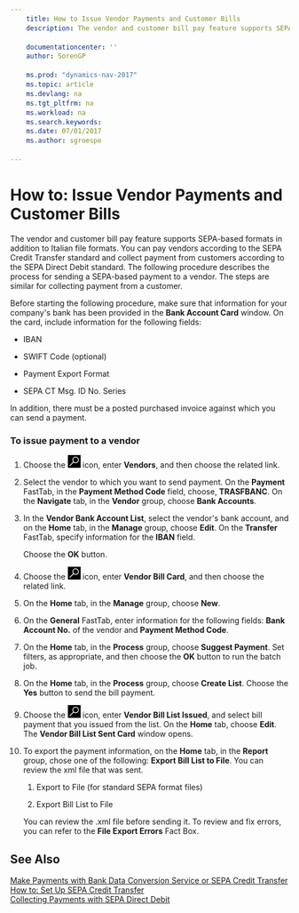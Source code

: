 ```yaml
---
    title: How to Issue Vendor Payments and Customer Bills
    description: The vendor and customer bill pay feature supports SEPA-based formats in addition to Italian file formats. You can pay vendors according to the SEPA Credit Transfer standard and collect payment from customers according to the SEPA Direct Debit standard. The following procedure describes the process for sending a SEPA-based payment to a vendor. The steps are similar for collecting payment from a customer.

    documentationcenter: ''
    author: SorenGP

    ms.prod: "dynamics-nav-2017"
    ms.topic: article
    ms.devlang: na
    ms.tgt_pltfrm: na
    ms.workload: na
    ms.search.keywords:
    ms.date: 07/01/2017
    ms.author: sgroespe

---
```

# How to: Issue Vendor Payments and Customer Bills
The vendor and customer bill pay feature supports SEPA-based formats in addition to Italian file formats. You can pay vendors according to the SEPA Credit Transfer standard and collect payment from customers according to the SEPA Direct Debit standard. The following procedure describes the process for sending a SEPA-based payment to a vendor. The steps are similar for collecting payment from a customer.  

 Before starting the following procedure, make sure that information for your company's bank has been provided in the **Bank Account Card** window. On the card, include information for the following fields:  

-   IBAN  

-   SWIFT Code (optional)  

-   Payment Export Format  

-   SEPA CT Msg. ID No. Series  

 In addition, there must be a posted purchased invoice against which you can send a payment.  

### To issue payment to a vendor  

1.  Choose the ![Search for Page or Report](../../media/ui-search/search_small.png "Search for Page or Report icon") icon, enter **Vendors**, and then choose the related link.  

2.  Select the vendor to which you want to send payment. On the **Payment** FastTab, in the **Payment Method Code** field, choose, **TRASFBANC**. On the **Navigate** tab, in the **Vendor** group, choose **Bank Accounts**.  

3.  In the **Vendor Bank Account List**, select the vendor's bank account, and on the **Home** tab, in the **Manage** group, choose **Edit**. On the **Transfer** FastTab, specify information for the **IBAN** field.  

     Choose the **OK** button.  

4.  Choose the ![Search for Page or Report](../../media/ui-search/search_small.png "Search for Page or Report icon") icon, enter **Vendor Bill Card**, and then choose the related link.  

5.  On the **Home** tab, in the **Manage** group, choose **New**.  

6.  On the **General** FastTab, enter information for the following fields: **Bank Account No.** of the vendor and **Payment Method Code**.  

7.  On the **Home** tab, in the **Process** group, choose **Suggest Payment**. Set filters, as appropriate, and then choose the **OK** button to run the batch job.  

8.  On the **Home** tab, in the **Process** group, choose **Create List**. Choose the **Yes** button to send the bill payment.  

9. Choose the ![Search for Page or Report](../../media/ui-search/search_small.png "Search for Page or Report icon") icon, enter **Vendor Bill List Issued**, and select bill payment that you issued from the list. On the **Home** tab, choose **Edit**. The **Vendor Bill List Sent Card** window opens.  

10. To export the payment information, on the **Home** tab, in the **Report** group, chose one of the following: **Export Bill List to File**. You can review the xml file that was sent.  

    1.  Export to File (for standard SEPA format files)  

    2.  Export Bill List to File  

     You can review the .xml file before sending it. To review and fix errors, you can refer to the **File Export Errors** Fact Box.  

## See Also  
 [Make Payments with Bank Data Conversion Service or SEPA Credit Transfer](../../finance-make-payments-with-bank-data-conversion-service-or-sepa-credit-transfer.md)   
 [How to: Set Up SEPA Credit Transfer](../../finance-how-to-set-up-sepa-credit-transfer.md)   
 [Collecting Payments with SEPA Direct Debit](../../finance-collect-payments-with-sepa-direct-debit.md)
